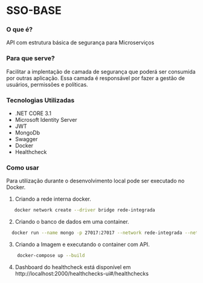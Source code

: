 # SSO-BASE
### O que é?
API com estrutura básica de segurança para Microserviços
### Para que serve?
Facilitar a implentação de camada de segurança que poderá ser consumida por outras aplicação. Essa camada é responsável por fazer a gestão de usuários, permissões e políticas.
### Tecnologias Utilizadas
  - .NET CORE 3.1
  - Microsoft Identity Server
  - JWT
  - MongoDb
  - Swagger
  - Docker
  - Healthcheck
  
### Como usar
Para utilização durante o desenvolvimento local pode ser executado no Docker.
  1. Criando a rede interna docker.
  ```bash
     docker network create --driver bridge rede-integrada
  ```
  2. Criando o banco de dados em uma container.
  ```bash
    docker run --name mongo -p 27017:27017 --network rede-integrada --network-alias mongo-db   bitnami/mongodb:latest
  ```
  3. Criando a Imagem e executando o container com API.
  ```bash
      docker-compose up --build
  ```
  4. Dashboard do healthcheck está disponível em http://localhost:2000/healthchecks-ui#/healthchecks
